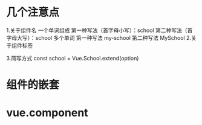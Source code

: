 # 几个注意点
1.关于组件名
    一个单词组成 
        第一种写法（首字母小写）：school
        第二种写法（首字母大写）：school
    多个单词
    第一种写法 my-school
    第二种写法 MySchool
2.关于组件标签
<school></school>
<school/>
 
 3.简写方式
 const school = Vue.School.extend(option)

 # 组件的嵌套



 # vue.component